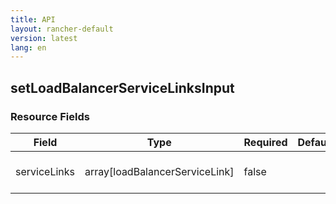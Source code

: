 ```yaml
---
title: API
layout: rancher-default
version: latest
lang: en
---
```


## setLoadBalancerServiceLinksInput





### Resource Fields

Field | Type | Required | Default | Description
---|---|---|---|---
serviceLinks | array[loadBalancerServiceLink] | false |  | The list of services linked

